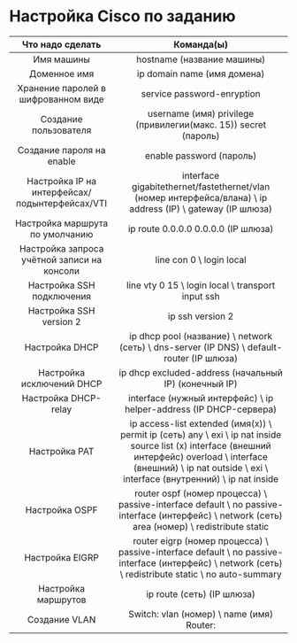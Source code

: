 # Настройка Cisco по заданию
| Что надо сделать | Команда(ы) |
|:---------------:|:---------------:|
| Имя машины | hostname (название машины) |
| Доменное имя | ip domain name (имя домена) |
| Хранение паролей в шифрованном виде | service password-enryption |
| Создание пользователя | username (имя) privilege (привилегии(макс. 15)) secret (пароль) |
| Создание пароля на enable | enable password (пароль) |
| Настройка IP на интерфейсах/подынтерфейсах/VTI | interface gigabitethernet/fastethernet/vlan (номер интерфейса/влана) \ ip address (IP) \ gateway (IP шлюза) |
| Настройка маршрута по умолчанию | ip route 0.0.0.0 0.0.0.0 (IP шлюза) |
| Настройка запроса учётной записи на консоли | line con 0 \ login local |
| Настройка SSH подключения | line vty 0 15 \ login local \ transport input ssh |
| Настройка SSH version 2 | ip ssh version 2 |
| Настройка DHCP | ip dhcp pool (название) \ network (сеть) \ dns-server (IP DNS) \ default-router (IP шлюза) |
| Настройка исключений DHCP | ip dhcp excluded-address (начальный IP) (конечный IP) |
| Настройка DHCP-relay | interface (нужный интерфейс) \ ip helper-address (IP DHCP-сервера) |
| Настройка PAT | ip access-list extended (имя(x)) \ permit ip (сеть) any \ exi \ ip nat inside source list (x) interface (внешний интерфейс) overload \ interface (внешний) \ ip nat outside \ exi \ interface (внутренний) \ ip nat inside |
| Настройка OSPF | router ospf (номер процесса) \ passive-interface default \ no passive-interface (интерфейс) \ network (сеть) area (номер) \ redistribute static |
| Настройка EIGRP | router eigrp (номер процесса) \ passive-interface default \ no passive-interface (интерфейс) \ network (сеть) \ redistribute static \ no auto-summary |
| Настройка маршрутов | ip route (сеть) (IP шлюза) |
| Создание VLAN | Switch: vlan (номер) \ name (имя) Router: 
